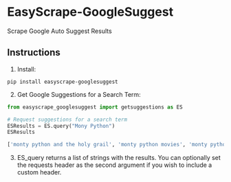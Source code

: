 # EasyScrape-GoogleSuggest

Scrape Google Auto Suggest Results

## Instructions

1. Install:

```
pip install easyscrape-googlesuggest
```

2. Get Google Suggestions for a Search Term:

```python
from easyscrape_googlesuggest import getsuggestions as ES

# Request suggestions for a search term
ESResults = ES.query("Mony Python")
ESResults

['monty python and the holy grail', 'monty python movies', 'monty python cast', 'monty python life of brian', 'monty python and the holy grail quotes', "monty python's flying circus", 'monty python rabbit', 'monty python quotes']
```

3. ES_query returns a list of strings with the results. You can optionally set the requests header as the second argument if you wish to include a custom header.
